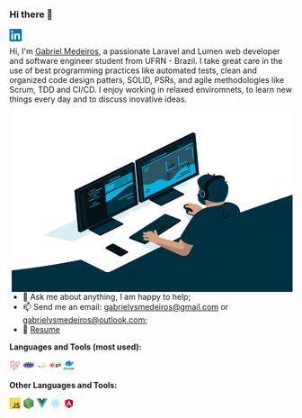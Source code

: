 ### Hi there 👋

<a href="https://www.linkedin.com/in/gabrielvsmedeiros/">
  <img align="left" alt="Gabriel's Linkedin" width="22px" src="https://raw.githubusercontent.com/gabriel-medeiros/gabriel-medeiros/main/assets/linkedin.svg" />
</a>

<br />

Hi, I'm [Gabriel Medeiros](https://gabrielvsmedeiros.gitlab.io/), a passionate Laravel and Lumen web developer and software engineer student from UFRN - Brazil. I take great care in the use of best programming practices  like automated tests, clean and organized code design patters, SOLID, PSRs, and agile methodologies like Scrum, TDD and CI/CD. I enjoy working in relaxed enviromnets, to learn new things every day and to discuss inovative ideas.

  <img align="right" alt="GIF" src="https://github.com/gabriel-medeiros/gabriel-medeiros/blob/main/assets/code.gif?raw=true" width="500" height="320" />
  
- 💬 Ask me about anything, I am happy to help;
- 📫 Send me an email: gabrielvsmedeiros@gmail.com or gabrielvsmedeiros@outlook.com;
- 📝 [Resume](https://drive.google.com/file/d/18KPSTE9zueHF0XNeCZxfY9PMhR5CUW7D/view?usp=sharing)

**Languages and Tools (most used):**

<code><img height="20" src="https://raw.githubusercontent.com/github/explore/80688e429a7d4ef2fca1e82350fe8e3517d3494d/topics/laravel/laravel.png"></code>
<code><img height="20" src="https://raw.githubusercontent.com/github/explore/80688e429a7d4ef2fca1e82350fe8e3517d3494d/topics/php/php.png"></code>
<code><img height="20" src="https://raw.githubusercontent.com/github/explore/80688e429a7d4ef2fca1e82350fe8e3517d3494d/topics/mysql/mysql.png"></code>
<code><img height="20" src="https://raw.githubusercontent.com/github/explore/80688e429a7d4ef2fca1e82350fe8e3517d3494d/topics/git/git.png"></code>
<code><img height="20" src="https://raw.githubusercontent.com/github/explore/80688e429a7d4ef2fca1e82350fe8e3517d3494d/topics/docker/docker.png"></code>

**Other Languages and Tools:**

<code><img height="20" src="https://raw.githubusercontent.com/github/explore/80688e429a7d4ef2fca1e82350fe8e3517d3494d/topics/javascript/javascript.png"></code>
<code><img height="20" src="https://raw.githubusercontent.com/github/explore/80688e429a7d4ef2fca1e82350fe8e3517d3494d/topics/nodejs/nodejs.png"></code>
<code><img height="20" src="https://raw.githubusercontent.com/github/explore/80688e429a7d4ef2fca1e82350fe8e3517d3494d/topics/vue/vue.png"></code>
<code><img height="20" src="https://raw.githubusercontent.com/github/explore/80688e429a7d4ef2fca1e82350fe8e3517d3494d/topics/react/react.png"></code>
<code><img height="20" src="https://raw.githubusercontent.com/github/explore/80688e429a7d4ef2fca1e82350fe8e3517d3494d/topics/angular/angular.png"></code>
